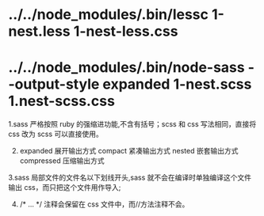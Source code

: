 # ../../node_modules/.bin/lessc 1-nest.less 1-nest-less.css

# ../../node_modules/.bin/node-sass --output-style expanded 1-nest.scss 1.nest-scss.css

1.sass 严格按照 ruby 的强缩进功能,不含有括号；scss 和 css 写法相同，直接将 css 改为 scss 可以直接使用。

2. expanded 展开输出方式 compact 紧凑输出方式 nested 嵌套输出方式
compressed 压缩输出方式

3.sass 局部文件的文件名以下划线开头,sass 就不会在编译时单独编译这个文件输出 css，而只把这个文件用作导入; 

4. /* ... */ 注释会保留在 css 文件中，而//方法注释不会。
